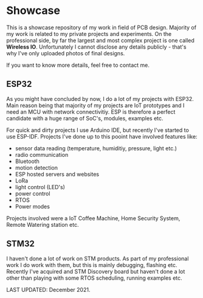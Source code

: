 # Showcase
This is a showcase repository of my work in field of PCB design.
Majority of my work is related to my private projects and experiments. 
On the professional side, by far the largest and most complex project is one called __Wireless IO__. 
Unfortunately I cannot disclose any details publicly - that's why I've only uploaded photos of final designs.

If you want to know more details, feel free to contact me.

## ESP32
As you might have concluded by now, I do a lot of my projects with ESP32.
Main reason being that majority of my projects are IoT prototypes and I need an MCU with network connectivitiy.
ESP is therefore a perfect candidate with a huge range of SoC's, modules, examples etc.

For quick and dirty projects I use Arduino IDE, but recently I've started to use ESP-IDF.
Projects I've done up to this pooint have involved features like:
* sensor data reading (temperature, humiditiy, pressure, light etc.)
* radio communication 
* Bluetooth
* motion detection
* ESP hosted servers and websites
* LoRa
* light control (LED's)
* power control 
* RTOS
* Power modes

Projects involved were a IoT Coffee Machine, Home Security System, Remote Watering station etc.

## STM32
I haven't done a lot of work on STM products. As part of my professional work I do work with them, but this is mainly debugging, flashing etc.
Recently I've acquired and STM Discovery board but haven't done a lot other than playing with some RTOS scheduling, running examples etc.


LAST UPDATED: December 2021.
